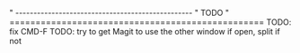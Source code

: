 " -------------------------------------------------
"   TODO
" =================================================
TODO: fix CMD-F
TODO: try to get Magit to use the other window if open, split if not
